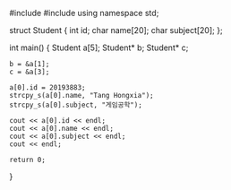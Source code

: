 #include <iostream>
#include<cstring>
using namespace std;

struct Student {
	int id;
	char name[20];
	char subject[20];
};

int main()
{
	Student a[5];
	Student* b;
	Student* c;

	b = &a[1];
	c = &a[3];

	a[0].id = 20193883;
	strcpy_s(a[0].name, "Tang Hongxia");
	strcpy_s(a[0].subject, "게임공학");

	cout << a[0].id << endl;
	cout << a[0].name << endl;
	cout << a[0].subject << endl;
	cout << endl;

	return 0;
}
